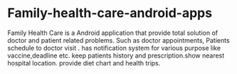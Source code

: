 # Family-health-care-android-apps

Family Health Care is a Android application that provide total solution of doctor and patient related problems. 
Such as  doctor appointments, Patients schedule to doctor visit . has notification system for various purpose 
like vaccine,deadline etc. keep patients history and prescription.show nearest hospital location. 
provide diet chart and health trips.
